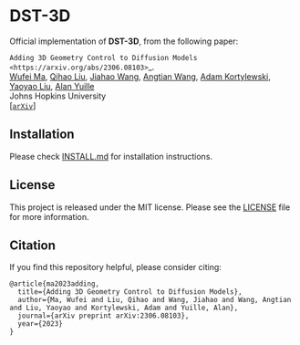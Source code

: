 # DST-3D

Official implementation of **DST-3D**, from the following paper:

`Adding 3D Geometry Control to Diffusion Models <https://arxiv.org/abs/2306.08103>`_.\
[Wufei Ma](https://wufeim.github.io), [Qihao Liu](https://qihao067.github.io), [Jiahao Wang](https://jiahaoplus.github.io/), [Angtian Wang](https://github.com/Angtian), [Adam Kortylewski](https://gvrl.mpi-inf.mpg.de/), [Yaoyao Liu](https://www.cs.jhu.edu/~yyliu/), [Alan Yuille](https://www.cs.jhu.edu/~ayuille/)\
Johns Hopkins University\
[[`arXiv`](https://arxiv.org/abs/2306.08103>)]

## Installation

Please check [INSTALL.md](INSTALL.md) for installation instructions.

## License

This project is released under the MIT license. Please see the [LICENSE](LICENSE) file for more information.

## Citation

If you find this repository helpful, please consider citing:

```
@article{ma2023adding,
  title={Adding 3D Geometry Control to Diffusion Models},
  author={Ma, Wufei and Liu, Qihao and Wang, Jiahao and Wang, Angtian and Liu, Yaoyao and Kortylewski, Adam and Yuille, Alan},
  journal={arXiv preprint arXiv:2306.08103},
  year={2023}
}
```
